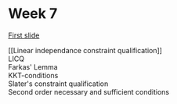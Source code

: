 






# Week 7
[First slide](https://wiki.math.ntnu.no/_media/tma4180/2023v/lecture11.pdf)

[[Linear independance constraint qualification]]   
LICQ   
Farkas' Lemma   
KKT-conditions   
Slater's constraint qualification   
Second order necessary and sufficient conditions